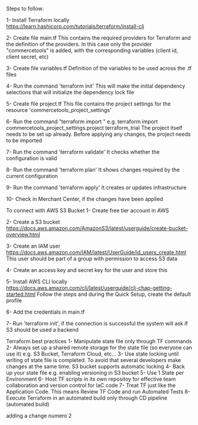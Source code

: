 Steps to follow:

1- Install Terraform locally
    https://learn.hashicorp.com/tutorials/terraform/install-cli

2- Create file main.tf
    This contains the required providers for Terraform and the definition of the providers. In this case only the provider "commercetools" is added, with the corresponding variables (client id, client secret, etc)

3- Create file variables.tf
    Definition of the variables to be used across the .tf files

4- Run the command 'terraform init'
    This will make the initial dependency selections that will initialize the dependency lock file

5- Create file project.tf
    This file contains the project settings for the resource 'commercetools_project_settings'

6- Run the command "terraform import <resource name> <project key>"
    e.g. terraform import commercetools_project_settings.project terraform_trial
    The project itself needs to be set up already. Before applying any changes, the project needs to be imported

7- Run the command 'terraform validate'
    It checks whether the configuration is valid

8- Run the command 'terraform plan'
    It shows changes required by the current configuration

9- Run the command 'terraform apply'
    It creates or updates infrastructure

10- Check in Merchant Center, if the changes have been applied


To connect with AWS S3 Bucket
1- Create free tier account in AWS

2- Create a S3 bucket
    https://docs.aws.amazon.com/AmazonS3/latest/userguide/create-bucket-overview.html

3- Create an IAM user 
    https://docs.aws.amazon.com/IAM/latest/UserGuide/id_users_create.html
    This user should be part of a group with permission to access S3 data

4- Create an access key and secret key for the user and store this

5- Install AWS CLI locally
    https://docs.aws.amazon.com/cli/latest/userguide/cli-chap-getting-started.html
    Follow the steps and during the Quick Setup, create the default profile

6- Add the credentials in main.tf

7- Run 'terraform init', if the connection is successful the system will ask if S3 should be used a backend


Terraform best practices
1- Manipulate state file only through TF commands
2- Always set up a shared remote storage for the state file (so everyone can use it) e.g. S3 Bucket, Terraform Cloud, etc...
3- Use state locking until writing of state file is completed. To avoid that several developers make changes at the same time. S3 bucket supports automatic locking
4- Back up your state file e.g. enabling versioning in S3 bucket
5- Use 1 State per Environment
6- Host TF scripts in its own repositoy for effective team collaboration and version control for IaC code
7- Treat TF just like the Application Code. This means Review TF Code and run Automated Tests 
8- Execute Terraform in an automated build only through CD pipeline (automated build)

adding a change numero 2